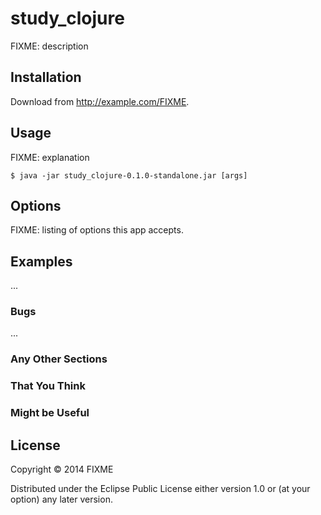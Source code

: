 # study_clojure

FIXME: description

## Installation

Download from http://example.com/FIXME.

## Usage

FIXME: explanation

    $ java -jar study_clojure-0.1.0-standalone.jar [args]

## Options

FIXME: listing of options this app accepts.

## Examples

...

### Bugs

...

### Any Other Sections
### That You Think
### Might be Useful

## License

Copyright © 2014 FIXME

Distributed under the Eclipse Public License either version 1.0 or (at
your option) any later version.

